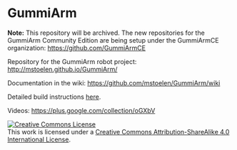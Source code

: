 # GummiArm

**Note:** This repository will be archived. The new repositories for the GummiArm Community Edition are being setup under the GummiArmCE organization: https://github.com/GummiArmCE

Repository for the GummiArm robot project: http://mstoelen.github.io/GummiArm/

Documentation in the wiki: https://github.com/mstoelen/GummiArm/wiki

Detailed build instructions <a href="http://htmlpreview.github.com/?https://github.com/mstoelen/GummiArm/blob/master/media/instructions/homepage.html">here</a>.

Videos: https://plus.google.com/collection/oGXbV

<a rel="license" href="http://creativecommons.org/licenses/by-sa/4.0/"><img alt="Creative Commons License" style="border-width:0" src="https://i.creativecommons.org/l/by-sa/4.0/88x31.png" /></a><br />This work is licensed under a <a rel="license" href="http://creativecommons.org/licenses/by-sa/4.0/">Creative Commons Attribution-ShareAlike 4.0 International License</a>.
